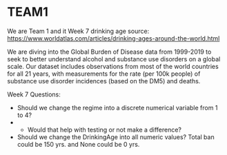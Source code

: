 # TEAM1
We are Team 1 and it Week 7
drinking age source: https://www.worldatlas.com/articles/drinking-ages-around-the-world.html


We are diving into the Global Burden of Disease data from 1999-2019 to seek to better understand alcohol and substance use disorders on a global scale. Our dataset includes observations from most of the world countries for all 21 years, with measurements for the rate (per 100k people) of substance use disorder incidences (based on the DM5) and deaths.


Week 7 Questions:
+ Should we change the regime into a discrete numerical variable from 1 to 4?
+ + Would that help with testing or not make a difference?
+ Should we change the DrinkingAge into all numeric values? Total ban could be 150 yrs. and None could be 0 yrs. 
